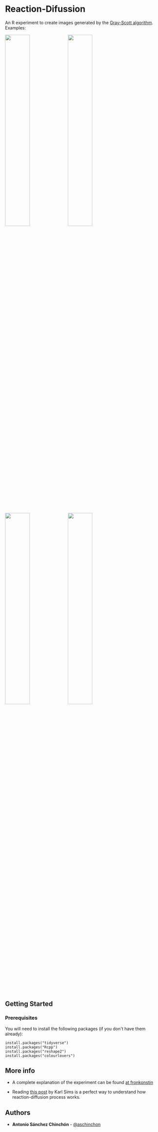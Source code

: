 # Reaction-Difussion

An R experiment to create images generated by the [Gray-Scott algorithm](https://en.wikipedia.org/wiki/Reaction%E2%80%93diffusion_system). Examples:

<img src="https://fronkonstin.com/wp-content/uploads/2019/12/Fplot_0.0295_0.0561_3900.png" width=40%></img>
<img src="https://fronkonstin.com/wp-content/uploads/2019/12/plot_0.0193249659845606_0.0493904990609735_5800.png" width=40%></img>
<img src="https://fronkonstin.com/wp-content/uploads/2019/12/Rplot_0.0545_0.062_6400.png" width=40%></img>
<img src="https://fronkonstin.com/wp-content/uploads/2019/12/plot_0.032786271139048_0.0573596097063273_5800.png" width=40%></img>

## Getting Started

### Prerequisites

You will need to install the following packages (if you don't have them already):

```
install.packages("tidyverse")
install.packages("Rcpp")
install.packages("reshape2")
install.packages("colourlovers")
```

## More info

+ A complete explanation of the experiment can be found [at fronkonstin](https://fronkonstin.com/)

+ Reading [this post](https://www.karlsims.com/rd.html) by Karl Sims is a perfect way to understand how reaction-diffusion process works.

## Authors

* **Antonio Sánchez Chinchón** - [@aschinchon](https://twitter.com/aschinchon)

